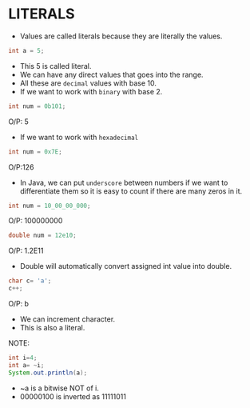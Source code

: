 # LITERALS

- Values are called literals because they are literally the values.
```JAVA
int a = 5;
```
- This 5 is called literal.
- We can have any direct values that goes into the range. 
- All these are `decimal` values with base 10.
- If we want to work with `binary` with base 2.
```JAVA
int num = 0b101;
```
O/P: 5
- If we want to work with `hexadecimal`
```JAVA
int num = 0x7E;
```
O/P:126
-  In Java, we can put `underscore` between numbers if we want to differentiate them so it is easy to count if there are many zeros in it.
```JAVA
int num = 10_00_00_000;
```
O/P: 100000000
```JAVA
double num = 12e10;
```
O/P: 1.2E11
- Double will automatically convert assigned int value into double.
```JAVA
char c= 'a';
c++;
```
O/P: b
- We can increment character.
- This is also a literal.

NOTE:
```JAVA
int i=4;
int a= ~i;
System.out.println(a);
```
- ~a is a bitwise NOT of i.
- 00000100 is inverted as 11111011

